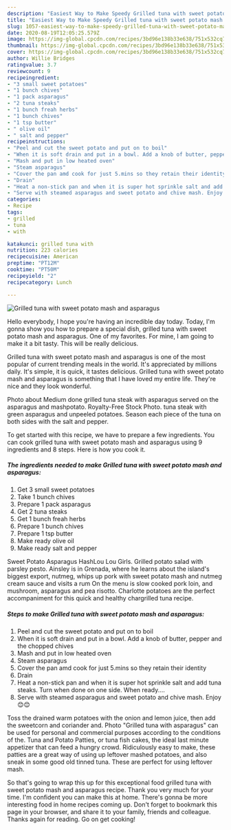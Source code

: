 ```yaml
---
description: "Easiest Way to Make Speedy Grilled tuna with sweet potato mash and asparagus"
title: "Easiest Way to Make Speedy Grilled tuna with sweet potato mash and asparagus"
slug: 1057-easiest-way-to-make-speedy-grilled-tuna-with-sweet-potato-mash-and-asparagus
date: 2020-08-19T12:05:25.579Z
image: https://img-global.cpcdn.com/recipes/3bd96e138b33e638/751x532cq70/grilled-tuna-with-sweet-potato-mash-and-asparagus-recipe-main-photo.jpg
thumbnail: https://img-global.cpcdn.com/recipes/3bd96e138b33e638/751x532cq70/grilled-tuna-with-sweet-potato-mash-and-asparagus-recipe-main-photo.jpg
cover: https://img-global.cpcdn.com/recipes/3bd96e138b33e638/751x532cq70/grilled-tuna-with-sweet-potato-mash-and-asparagus-recipe-main-photo.jpg
author: Willie Bridges
ratingvalue: 3.7
reviewcount: 9
recipeingredient:
- "3 small sweet potatoes"
- "1 bunch chives"
- "1 pack asparagus"
- "2 tuna steaks"
- "1 bunch freah herbs"
- "1 bunch chives"
- "1 tsp butter"
- " olive oil"
- " salt and pepper"
recipeinstructions:
- "Peel and cut the sweet potato and put on to boil"
- "When it is soft drain and put in a bowl. Add a knob of butter, pepper and the chopped chives"
- "Mash and put in low heated oven"
- "Steam asparagus"
- "Cover the pan amd cook for just 5.mins so they retain their identity"
- "Drain"
- "Heat a non-stick pan and when it is super hot sprinkle salt and add tuna steaks. Turn when done on one side. When ready...."
- "Serve with steamed asparagus and sweet potato and chive mash. Enjoy 😊😊"
categories:
- Recipe
tags:
- grilled
- tuna
- with

katakunci: grilled tuna with 
nutrition: 223 calories
recipecuisine: American
preptime: "PT12M"
cooktime: "PT50M"
recipeyield: "2"
recipecategory: Lunch

---
```



![Grilled tuna with sweet potato mash and asparagus](https://img-global.cpcdn.com/recipes/3bd96e138b33e638/751x532cq70/grilled-tuna-with-sweet-potato-mash-and-asparagus-recipe-main-photo.jpg)

Hello everybody, I hope you're having an incredible day today. Today, I'm gonna show you how to prepare a special dish, grilled tuna with sweet potato mash and asparagus. One of my favorites. For mine, I am going to make it a bit tasty. This will be really delicious.

Grilled tuna with sweet potato mash and asparagus is one of the most popular of current trending meals in the world. It's appreciated by millions daily. It's simple, it is quick, it tastes delicious. Grilled tuna with sweet potato mash and asparagus is something that I have loved my entire life. They're nice and they look wonderful.

Photo about Medium done grilled tuna steak with asparagus served on the asparagus and mashpotato. Royalty-Free Stock Photo. tuna steak with green asparagus and unpeeled potatoes. Season each piece of the tuna on both sides with the salt and pepper.


To get started with this recipe, we have to prepare a few ingredients. You can cook grilled tuna with sweet potato mash and asparagus using 9 ingredients and 8 steps. Here is how you cook it.

<!--inarticleads1-->

##### The ingredients needed to make Grilled tuna with sweet potato mash and asparagus:

1. Get 3 small sweet potatoes
1. Take 1 bunch chives
1. Prepare 1 pack asparagus
1. Get 2 tuna steaks
1. Get 1 bunch freah herbs
1. Prepare 1 bunch chives
1. Prepare 1 tsp butter
1. Make ready  olive oil
1. Make ready  salt and pepper


Sweet Potato Asparagus HashLou Lou Girls. Grilled potato salad with parsley pesto. Ainsley is in Grenada, where he learns about the island&#39;s biggest export, nutmeg, whips up pork with sweet potato mash and nutmeg cream sauce and visits a rum On the menu is slow cooked pork loin, and mushroom, asparagus and pea risotto. Charlotte potatoes are the perfect accompaniment for this quick and healthy chargrilled tuna recipe. 

<!--inarticleads2-->

##### Steps to make Grilled tuna with sweet potato mash and asparagus:

1. Peel and cut the sweet potato and put on to boil
1. When it is soft drain and put in a bowl. Add a knob of butter, pepper and the chopped chives
1. Mash and put in low heated oven
1. Steam asparagus
1. Cover the pan amd cook for just 5.mins so they retain their identity
1. Drain
1. Heat a non-stick pan and when it is super hot sprinkle salt and add tuna steaks. Turn when done on one side. When ready....
1. Serve with steamed asparagus and sweet potato and chive mash. Enjoy 😊😊


Toss the drained warm potatoes with the onion and lemon juice, then add the sweetcorn and coriander and. Photo &#34;Grilled tuna with asparagus&#34; can be used for personal and commercial purposes according to the conditions of the. Tuna and Potato Patties, or tuna fish cakes, the ideal last minute appetizer that can feed a hungry crowd. Ridiculously easy to make, these patties are a great way of using up leftover mashed potatoes, and also sneak in some good old tinned tuna. These are perfect for using leftover mash. 

So that's going to wrap this up for this exceptional food grilled tuna with sweet potato mash and asparagus recipe. Thank you very much for your time. I'm confident you can make this at home. There's gonna be more interesting food in home recipes coming up. Don't forget to bookmark this page in your browser, and share it to your family, friends and colleague. Thanks again for reading. Go on get cooking!
